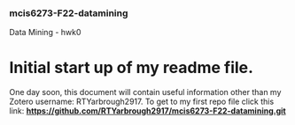 ### mcis6273-F22-datamining
Data Mining - hwk0
# Initial start up of my readme file.

One day soon, this document will contain useful information other than my Zotero username: RTYarbrough2917.
To get to my first repo file click this link:
**https://github.com/RTYarbrough2917/mcis6273-F22-datamining.git**
